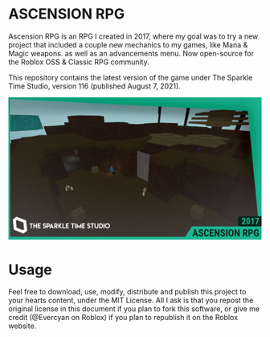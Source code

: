 # ASCENSION RPG
Ascension RPG is an RPG I created in 2017, where my goal was to try a new project that included a couple new mechanics to my games, like Mana &amp; Magic weapons. as well as an advancements menu. Now open-source for the Roblox OSS & Classic RPG community.

This repository contains the latest version of the game under The Sparkle Time Studio, version 116 (published August 7, 2021).

![](game_thumbnail.png)

# Usage
Feel free to download, use, modify, distribute and publish this project to your hearts content, under the MIT License. All I ask is that you repost the original license in this document if you plan to fork this software, or give me credit (@Evercyan on Roblox) if you plan to republish it on the Roblox website.
